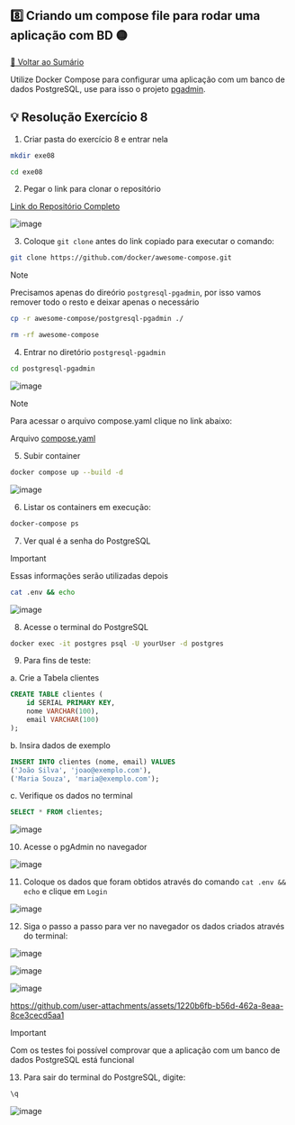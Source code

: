## 8️⃣ Criando um compose file para rodar uma aplicação com BD 🟡

[🔼 Voltar ao Sumário](https://github.com/andrrade/Docker-Exercises-CompassUOL?tab=readme-ov-file#sum%C3%A1rio-)

Utilize Docker Compose para configurar uma aplicação com um banco de 
dados PostgreSQL, use para isso o projeto [pgadmin](https://github.com/docker/awesome-compose/tree/master/postgresql-pgadmin).

## 💡 Resolução Exercício 8

01. Criar pasta do exercício 8 e entrar nela

```bash
mkdir exe08
```

```bash
cd exe08
```

02. Pegar o link para clonar o repositório

[Link do Repositório Completo](https://github.com/docker/awesome-compose)

![image](https://github.com/user-attachments/assets/85947827-afef-408d-bcf9-2a7d254a0844)

03. Coloque `git clone` antes do link copiado para executar o comando:

```bash
git clone https://github.com/docker/awesome-compose.git
```

>[!NOTE]
> Precisamos apenas do direório `postgresql-pgadmin`, por isso vamos remover todo o resto e deixar apenas o necessário

```bash
cp -r awesome-compose/postgresql-pgadmin ./
```

```bash
rm -rf awesome-compose
```

04. Entrar no diretório `postgresql-pgadmin`

```bash
cd postgresql-pgadmin
```

![image](https://github.com/user-attachments/assets/0c95d552-caa1-4d51-ad3f-e00fcf5587cb)

> [!NOTE]
> Para acessar o arquivo compose.yaml clique no link abaixo:

Arquivo [compose.yaml](https://github.com/andrrade/Docker-Exercises-CompassUOL/blob/main/resolucao-exercicios/02-medio/exe08/compose.yaml)

05. Subir container

```bash
docker compose up --build -d
```

![image](https://github.com/user-attachments/assets/209f82f7-25ff-4443-ac02-1328ecd91bf5)

06. Listar os containers em execução:
```bash
docker-compose ps
```

07. Ver qual é a senha do PostgreSQL
> [!IMPORTANT]
> Essas informações serão utilizadas depois

```bash
cat .env && echo
```

![image](https://github.com/user-attachments/assets/681f9a65-280c-4d0a-93fa-e40959780c6b)

08. Acesse o terminal do PostgreSQL

```bash
docker exec -it postgres psql -U yourUser -d postgres
```

09. Para fins de teste:

a. Crie a Tabela clientes

```sql
CREATE TABLE clientes (
    id SERIAL PRIMARY KEY,
    nome VARCHAR(100),
    email VARCHAR(100)
);
```

b. Insira dados de exemplo

```sql
INSERT INTO clientes (nome, email) VALUES 
('João Silva', 'joao@exemplo.com'),
('Maria Souza', 'maria@exemplo.com');
```

c. Verifique os dados no terminal

```sql
SELECT * FROM clientes;
```

![image](https://github.com/user-attachments/assets/fb6f0dfe-aa83-4022-83cb-0a3466d86ed1)

10. Acesse o pgAdmin no navegador

![image](https://github.com/user-attachments/assets/cc0188ce-0a70-4b40-b049-394f6a4aff23)

11. Coloque os dados que foram obtidos através do comando `cat .env && echo` e clique em `Login`

![image](https://github.com/user-attachments/assets/f39ac988-7526-457a-acd9-c1c744cf2503)

12. Siga o passo a passo para ver no navegador os dados criados através do terminal:

![image](https://github.com/user-attachments/assets/a09ef93f-eae3-494c-84b2-ed5f1df481cd)

![image](https://github.com/user-attachments/assets/d0edd0d8-455c-48ee-9751-3385587d93d9)

![image](https://github.com/user-attachments/assets/0ee2f58e-6243-440d-a1c3-c2ab5053ac38)

https://github.com/user-attachments/assets/1220b6fb-b56d-462a-8eaa-8ce3cecd5aa1

> [!IMPORTANT]
> Com os testes foi possível comprovar que a aplicação com um banco de dados PostgreSQL está funcional

13. Para sair do terminal do PostgreSQL, digite:

```sql
\q
```

![image](https://github.com/user-attachments/assets/ac5f61d5-c47b-4943-9822-3dc81ba9ccd2)

